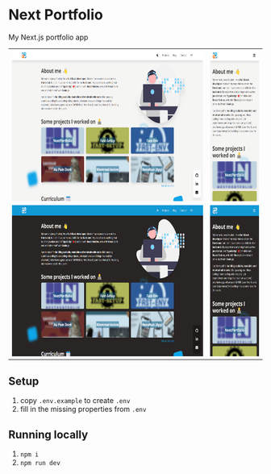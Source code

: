 # Next Portfolio
My Next.js portfolio app

<table>
<tr>
   <td>
      <img src="https://raw.githubusercontent.com/jessypouliot98/NextPortfolio/main/.github/__assets__/NextPortfolio_Desktop.png" alt="desktop view" height="300px" />
   </td>
   <td>
      <img src="https://raw.githubusercontent.com/jessypouliot98/NextPortfolio/main/.github/__assets__/NextPortfolio_Iphone.png" alt="iphone xr view" height="300px" />
   </td>
</tr>
<tr>
   <td>
      <img src="https://raw.githubusercontent.com/jessypouliot98/NextPortfolio/main/.github/__assets__/NextPortfolio_Desktop_dark.png" alt="dark mode desktop view" height="300px" />
   </td>
   <td>
      <img src="https://raw.githubusercontent.com/jessypouliot98/NextPortfolio/main/.github/__assets__/NextPortfolio_Iphone_dark.png" alt="dark mode iphone xr view" height="300px" />
   </td>
</tr>
</table>

## Setup
1. copy `.env.example` to create `.env`
2. fill in the missing properties from `.env`

## Running locally
1. `npm i`
2. `npm run dev`